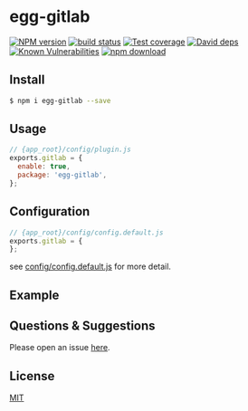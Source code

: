 # egg-gitlab

[![NPM version][npm-image]][npm-url]
[![build status][travis-image]][travis-url]
[![Test coverage][codecov-image]][codecov-url]
[![David deps][david-image]][david-url]
[![Known Vulnerabilities][snyk-image]][snyk-url]
[![npm download][download-image]][download-url]

[npm-image]: https://img.shields.io/npm/v/egg-gitlab.svg?style=flat-square
[npm-url]: https://npmjs.org/package/egg-gitlab
[travis-image]: https://img.shields.io/travis/eggjs/egg-gitlab.svg?style=flat-square
[travis-url]: https://travis-ci.org/eggjs/egg-gitlab
[codecov-image]: https://img.shields.io/codecov/c/github/eggjs/egg-gitlab.svg?style=flat-square
[codecov-url]: https://codecov.io/github/eggjs/egg-gitlab?branch=master
[david-image]: https://img.shields.io/david/eggjs/egg-gitlab.svg?style=flat-square
[david-url]: https://david-dm.org/eggjs/egg-gitlab
[snyk-image]: https://snyk.io/test/npm/egg-gitlab/badge.svg?style=flat-square
[snyk-url]: https://snyk.io/test/npm/egg-gitlab
[download-image]: https://img.shields.io/npm/dm/egg-gitlab.svg?style=flat-square
[download-url]: https://npmjs.org/package/egg-gitlab

<!--
Description here.
-->

## Install

```bash
$ npm i egg-gitlab --save
```

## Usage

```js
// {app_root}/config/plugin.js
exports.gitlab = {
  enable: true,
  package: 'egg-gitlab',
};
```

## Configuration

```js
// {app_root}/config/config.default.js
exports.gitlab = {
};
```

see [config/config.default.js](config/config.default.js) for more detail.

## Example

<!-- example here -->

## Questions & Suggestions

Please open an issue [here](https://github.com/eggjs/egg/issues).

## License

[MIT](LICENSE)
